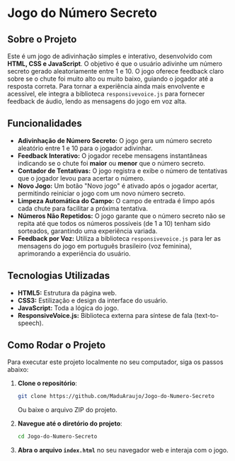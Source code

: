 # Jogo do Número Secreto

## Sobre o Projeto

Este é um jogo de adivinhação simples e interativo, desenvolvido com **HTML, CSS e JavaScript**. 
O objetivo é que o usuário adivinhe um número secreto gerado aleatoriamente entre 1 e 10. O jogo oferece feedback claro sobre se o chute foi muito alto ou muito baixo, 
guiando o jogador até a resposta correta. Para tornar a experiência ainda mais envolvente e acessível, ele integra a biblioteca `responsivevoice.js` para fornecer feedback 
de áudio, lendo as mensagens do jogo em voz alta.

## Funcionalidades

  * **Adivinhação de Número Secreto:** O jogo gera um número secreto aleatório entre 1 e 10 para o jogador adivinhar.
  * **Feedback Interativo:** O jogador recebe mensagens instantâneas indicando se o chute foi **maior** ou **menor** que o número secreto.
  * **Contador de Tentativas:** O jogo registra e exibe o número de tentativas que o jogador levou para acertar o número.
  * **Novo Jogo:** Um botão "Novo jogo" é ativado após o jogador acertar, permitindo reiniciar o jogo com um novo número secreto.
  * **Limpeza Automática do Campo:** O campo de entrada é limpo após cada chute para facilitar a próxima tentativa.
  * **Números Não Repetidos:** O jogo garante que o número secreto não se repita até que todos os números possíveis (de 1 a 10) tenham sido sorteados, garantindo uma experiência variada.
  * **Feedback por Voz:** Utiliza a biblioteca `responsivevoice.js` para ler as mensagens do jogo em português brasileiro (voz feminina), aprimorando a experiência do usuário.

## Tecnologias Utilizadas

  * **HTML5:** Estrutura da página web.
  * **CSS3:** Estilização e design da interface do usuário.
  * **JavaScript:** Toda a lógica do jogo.
  * **ResponsiveVoice.js:** Biblioteca externa para síntese de fala (text-to-speech).

## Como Rodar o Projeto

Para executar este projeto localmente no seu computador, siga os passos abaixo:

1.  **Clone o repositório**:

    ```bash
    git clone https://github.com/MaduAraujo/Jogo-do-Numero-Secreto
    ```
    Ou baixe o arquivo ZIP do projeto.

2.  **Navegue até o diretório do projeto**:

    ```bash
    cd Jogo-do-Numero-Secreto
    ```

3.  **Abra o arquivo `index.html`** no seu navegador web e interaja com o jogo.
